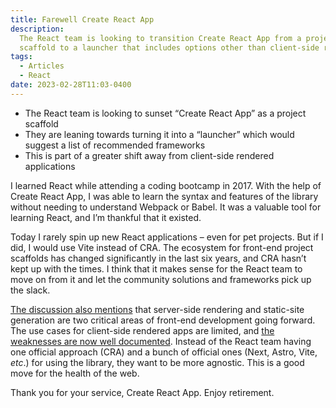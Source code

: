 ```yaml
---
title: Farewell Create React App
description:
  The React team is looking to transition Create React App from a project
  scaffold to a launcher that includes options other than client-side rendering
tags:
  - Articles
  - React
date: 2023-02-28T11:03-0400
---
```


- The React team is looking to sunset “Create React App” as a project scaffold
- They are leaning towards turning it into a “launcher” which would suggest a
  list of recommended frameworks
- This is part of a greater shift away from client-side rendered applications

I learned React while attending a coding bootcamp in 2017. With the help of
Create React App, I was able to learn the syntax and features of the library
without needing to understand Webpack or Babel. It was a valuable tool for
learning React, and I’m thankful that it existed.

Today I rarely spin up new React applications – even for pet projects. But if I
did, I would use Vite instead of CRA. The ecosystem for front-end project
scaffolds has changed significantly in the last six years, and CRA hasn’t kept
up with the times. I think that it makes sense for the React team to move on
from it and let the community solutions and frameworks pick up the slack.

[The discussion also mentions](https://github.com/reactjs/reactjs.org/pull/5487#issuecomment-1409720741)
that server-side rendering and static-site generation are two critical areas of
front-end development going forward. The use cases for client-side rendered apps
are limited, and
[the weaknesses are now well documented](https://infrequently.org/2023/02/the-market-for-lemons/).
Instead of the React team having one official approach (CRA) and a bunch of
official ones (Next, Astro, Vite, _etc_.) for using the library, they want to be
more agnostic. This is a good move for the health of the web.

Thank you for your service, Create React App. Enjoy retirement.
